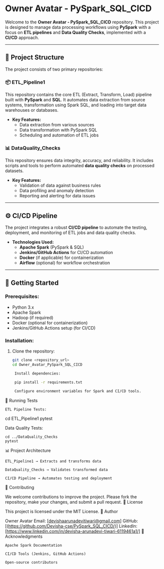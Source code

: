 # Owner Avatar - PySpark_SQL_CICD

Welcome to the **Owner Avatar - PySpark_SQL_CICD** repository. This project is designed to manage data processing workflows using **PySpark** with a focus on **ETL pipelines** and **Data Quality Checks**, implemented with a **CI/CD** approach.

---

## 🚀 Project Structure

The project consists of two primary repositories:

### 📦 ETL_Pipeline1
This repository contains the core ETL (Extract, Transform, Load) pipeline built with **PySpark** and **SQL**. It automates data extraction from source systems, transformation using Spark SQL, and loading into target data warehouses or databases.

- **Key Features:**
  - Data extraction from various sources
  - Data transformation with PySpark SQL
  - Scheduling and automation of ETL jobs

### 📊 DataQuality_Checks
This repository ensures data integrity, accuracy, and reliability. It includes scripts and tools to perform automated **data quality checks** on processed datasets.

- **Key Features:**
  - Validation of data against business rules
  - Data profiling and anomaly detection
  - Reporting and alerting for data issues

---

## ⚙️ CI/CD Pipeline

The project integrates a robust **CI/CD pipeline** to automate the testing, deployment, and monitoring of ETL jobs and data quality checks.

- **Technologies Used:**
  - **Apache Spark** (PySpark & SQL)
  - **Jenkins/GitHub Actions** for CI/CD automation
  - **Docker** (if applicable) for containerization
  - **Airflow** (optional) for workflow orchestration

---

## 📝 Getting Started

### Prerequisites:
- Python 3.x
- Apache Spark
- Hadoop (if required)
- Docker (optional for containerization)
- Jenkins/GitHub Actions setup (for CI/CD)

### Installation:
1. Clone the repository:
   ```bash
   git clone <repository_url>
   cd Owner_Avatar_PySpark_SQL_CICD

    Install dependencies:

    pip install -r requirements.txt

    Configure environment variables for Spark and CI/CD tools.

🧪 Running Tests

    ETL Pipeline Tests:

cd ETL_Pipeline1
pytest

Data Quality Tests:

    cd ../DataQuality_Checks
    pytest

📊 Project Architecture

    ETL_Pipeline1 → Extracts and transforms data

    DataQuality_Checks → Validates transformed data

    CI/CD Pipeline → Automates testing and deployment

📢 Contributing

We welcome contributions to improve the project. Please fork the repository, make your changes, and submit a pull request.
📄 License

This project is licensed under the MIT License.
👤 Author

Owner Avatar
Email: [devishaarunadevitiwari@gmail.com]
GitHub: [(https://github.com/Devisha-cse/PySpark_SQL_CICD/)]
LinkedIn: [https://www.linkedin.com/in/devisha-arunadevi-tiwari-6119461a1/]
🤝 Acknowledgments

    Apache Spark Documentation

    CI/CD Tools (Jenkins, GitHub Actions)

    Open-source contributors



